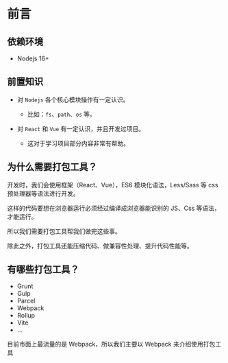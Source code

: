 # 前言
## 依赖环境

- Nodejs 16+
## 前置知识

- 对 `Nodejs` 各个核心模块操作有一定认识。
  - 比如：`fs`、`path`、`os` 等。

- 对 `React` 和 `Vue` 有一定认识，并且开发过项目。
  - 这对于学习项目部分内容非常有帮助。

## 为什么需要打包工具？

开发时，我们会使用框架（React、Vue），ES6 模块化语法，Less/Sass 等 css 预处理器等语法进行开发。

这样的代码要想在浏览器运行必须经过编译成浏览器能识别的 JS、Css 等语法，才能运行。

所以我们需要打包工具帮我们做完这些事。

除此之外，打包工具还能压缩代码、做兼容性处理、提升代码性能等。

## 有哪些打包工具？

- Grunt
- Gulp
- Parcel
- Webpack
- Rollup
- Vite
- ...

目前市面上最流量的是 Webpack，所以我们主要以 Webpack 来介绍使用打包工具

